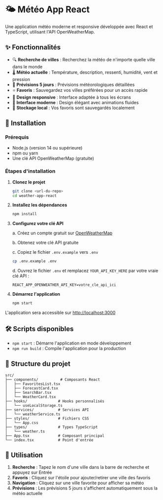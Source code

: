 # 🌤️ Météo App React

Une application météo moderne et responsive développée avec React et TypeScript, utilisant l'API OpenWeatherMap.

## ✨ Fonctionnalités

- 🔍 **Recherche de villes** : Recherchez la météo de n'importe quelle ville dans le monde
- 🌡️ **Météo actuelle** : Température, description, ressenti, humidité, vent et pression
- 📅 **Prévisions 5 jours** : Prévisions météorologiques détaillées
- ⭐ **Favoris** : Sauvegardez vos villes préférées pour un accès rapide
- 📱 **Design responsive** : Interface adaptée à tous les écrans
- 🎨 **Interface moderne** : Design élégant avec animations fluides
- 💾 **Stockage local** : Vos favoris sont sauvegardés localement

## 🚀 Installation

### Prérequis

- Node.js (version 14 ou supérieure)
- npm ou yarn
- Une clé API OpenWeatherMap (gratuite)

### Étapes d'installation

1. **Clonez le projet**
   ```bash
   git clone <url-du-repo>
   cd weather-app-react
   ```

2. **Installez les dépendances**
   ```bash
   npm install
   ```

3. **Configurez votre clé API**
   
   a. Créez un compte gratuit sur [OpenWeatherMap](https://openweathermap.org/api)
   
   b. Obtenez votre clé API gratuite
   
   c. Copiez le fichier `.env.example` vers `.env`
   ```bash
   cp .env.example .env
   ```
   
   d. Ouvrez le fichier `.env` et remplacez `YOUR_API_KEY_HERE` par votre vraie clé API :
   ```
   REACT_APP_OPENWEATHER_API_KEY=votre_cle_api_ici
   ```

4. **Démarrez l'application**
   ```bash
   npm start
   ```

L'application sera accessible sur [http://localhost:3000](http://localhost:3000)

## 🛠️ Scripts disponibles

- `npm start` : Démarre l'application en mode développement
- `npm run build` : Compile l'application pour la production

## 📁 Structure du projet

```
src/
├── components/          # Composants React
│   ├── FavoritesList.tsx
│   ├── ForecastCard.tsx
│   ├── SearchBar.tsx
│   └── WeatherCard.tsx
├── hooks/              # Hooks personnalisés
│   └── useLocalStorage.ts
├── services/           # Services API
│   └── weatherService.ts
├── styles/             # Fichiers CSS
│   └── App.css
├── types/              # Types TypeScript
│   └── weather.ts
├── App.tsx             # Composant principal
└── index.tsx           # Point d'entrée
```

## 🎯 Utilisation

1. **Recherche** : Tapez le nom d'une ville dans la barre de recherche et appuyez sur Entrée
2. **Favoris** : Cliquez sur l'étoile pour ajouter/retirer une ville des favoris
3. **Navigation** : Cliquez sur une ville favorite pour afficher sa météo
4. **Prévisions** : Les prévisions 5 jours s'affichent automatiquement sous la météo actuelle
